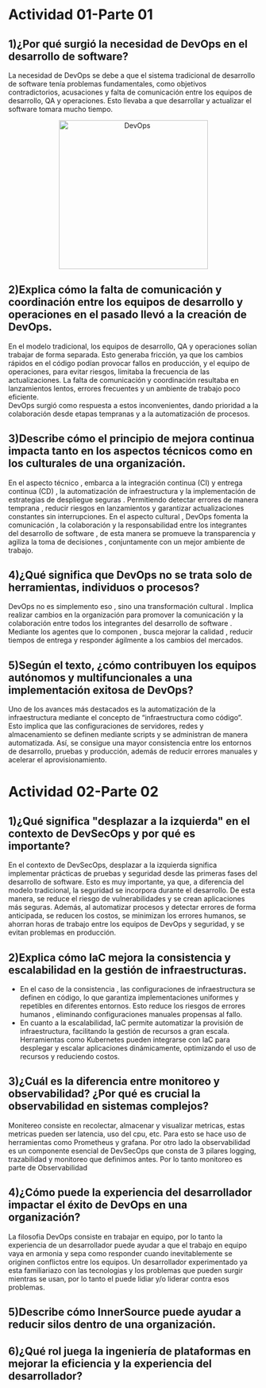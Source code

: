 # Actividad 01-Parte 01
## 1)¿Por qué surgió la necesidad de DevOps en el desarrollo de software?
La necesidad de DevOps se debe a que el sistema tradicional de desarrollo de software tenía problemas fundamentales, como objetivos contradictorios,
acusaciones y falta de comunicación entre los equipos de desarrollo, QA y operaciones. Esto llevaba a que desarrollar y actualizar el software tomara mucho tiempo.
<p align="center">
  <img src="https://devopedia.org/images/article/54/7602.1513404277.png" alt="DevOps" width="300">
</p>

## 2)Explica cómo la falta de comunicación y coordinación entre los equipos de desarrollo y operaciones en el pasado llevó a la creación de DevOps.
En el modelo tradicional, los equipos de desarrollo, QA y operaciones solían trabajar de forma separada. Esto generaba fricción, ya que los cambios rápidos en el código podían provocar fallos en producción, y el equipo de operaciones, para evitar riesgos, limitaba la frecuencia de las actualizaciones. La falta de comunicación y coordinación resultaba en lanzamientos lentos, errores frecuentes y un ambiente de trabajo poco eficiente.  
DevOps surgió como respuesta a estos inconvenientes, dando prioridad a la colaboración desde etapas tempranas y a la automatización de procesos.  

## 3)Describe cómo el principio de mejora continua impacta tanto en los aspectos técnicos como en los culturales de una organización.
En el aspecto técnico , embarca a la integración continua (CI) y entrega continua (CD) , la automatización de infraestructura y la implementación de estrategias de despliegue seguras . Permitiendo detectar errores de manera temprana , reducir riesgos en lanzamientos y garantizar actualizaciones constantes sin interrupciones.
En el aspecto cultural , DevOps fomenta la comunicación , la colaboración y la responsabilidad entre los integrantes del desarrollo de software , de esta manera se promueve la transparencia y agiliza la toma de decisiones , conjuntamente con un mejor ambiente de trabajo.

## 4)¿Qué significa que DevOps no se trata solo de herramientas, individuos o procesos? 
DevOps no es simplemento eso , sino una transformación cultural . Implica realizar cambios en la organización para promover la comunicación y la colaboración entre todos los integrantes del desarrollo de software . Mediante los agentes que lo componen , busca mejorar la calidad , reducir tiempos de entrega y responder ágilmente a los cambios del mercados. 

## 5)Según el texto, ¿cómo contribuyen los equipos autónomos y multifuncionales a una implementación exitosa de DevOps?
Uno de los avances más destacados es la automatización de la infraestructura mediante el concepto de “infraestructura como código”. Esto implica que las configuraciones de servidores, redes y almacenamiento se definen mediante scripts y se administran de manera automatizada. Así, se consigue una mayor consistencia entre los entornos de desarrollo, pruebas y producción, además de reducir errores manuales y acelerar el aprovisionamiento.

# Actividad 02-Parte 02
## 1)¿Qué significa "desplazar a la izquierda" en el contexto de DevSecOps y por qué es importante?
En el contexto de DevSecOps, desplazar a la izquierda significa implementar prácticas de pruebas y seguridad desde las primeras fases del desarrollo de software. Esto es muy importante, ya que, a diferencia del modelo tradicional, la seguridad se incorpora durante el desarrollo. De esta manera, se reduce el riesgo de vulnerabilidades y se crean aplicaciones más seguras.
 Además, al automatizar procesos y detectar errores de forma anticipada, se reducen los costos, se minimizan los errores humanos, se ahorran horas de trabajo entre los equipos de DevOps y seguridad, y se evitan problemas en producción.
 
## 2)Explica cómo IaC mejora la consistencia y escalabilidad en la gestión de infraestructuras.
- En el caso de la consistencia , las configuraciones de infraestructura se definen en código, lo que garantiza implementaciones uniformes y repetibles en diferentes entornos. Esto reduce los riesgos de errores humanos , eliminando configuraciones manuales propensas al fallo.
- En cuanto a la escalabilidad, IaC permite automatizar la provisión de infraestructura, facilitando la gestión de recursos a gran escala. Herramientas como Kubernetes pueden integrarse con IaC para desplegar y escalar aplicaciones dinámicamente, optimizando el uso de recursos y reduciendo costos.

## 3)¿Cuál es la diferencia entre monitoreo y observabilidad? ¿Por qué es crucial la observabilidad en sistemas complejos?
Monitereo consiste en recolectar, almacenar y visualizar metricas, estas metricas pueden ser latencia, uso del cpu, etc. Para esto se hace uso de herramientas como Prometheus y grafana.  Por  otro lado la observabilidad es un componente esencial de DevSecOps que consta de 3 pilares logging, trazabilidad y monitoreo que definimos antes. Por lo tanto monitoreo es parte de Observabilidad 
## 4)¿Cómo puede la experiencia del desarrollador impactar el éxito de DevOps en una organización?
La filosofia DevOps consiste en trabajar en equipo, por lo tanto la experiencia de un desarrollador puede ayudar a que el trabajo en equipo vaya en armonia y sepa como responder cuando inevitablemente se originen conflictos entre los equipos. Un desarrollador experimentado ya esta familiariazo con las tecnologias y los problemas que pueden surgir mientras se usan, por lo tanto el puede lidiar y/o liderar contra esos problemas.

## 5)Describe cómo InnerSource puede ayudar a reducir silos dentro de una organización.

## 6)¿Qué rol juega la ingeniería de plataformas en mejorar la eficiencia y la experiencia del desarrollador?


